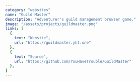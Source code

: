 ```yaml
---
category: "websites"
name: "Guild Master"
description: "Adventurer's guild management browser game."
image: "/assets/projects/guildmaster.png"
links: [
  {
    text: "Website",
    url: "https://guildmaster.yht.one"
  },
  {
    text: "Source",
    url: "https://github.com/YouHaveTrouble/GuildMaster"
  },
]
---
```

